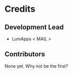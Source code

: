 # Credits

## Development Lead

- LumApps < MAIL >

## Contributors

None yet. Why not be the first?
